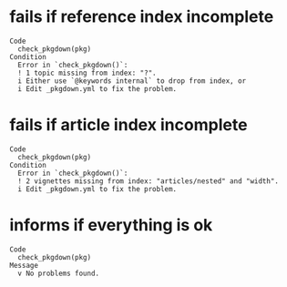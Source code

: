 # fails if reference index incomplete

    Code
      check_pkgdown(pkg)
    Condition
      Error in `check_pkgdown()`:
      ! 1 topic missing from index: "?".
      i Either use `@keywords internal` to drop from index, or
      i Edit _pkgdown.yml to fix the problem.

# fails if article index incomplete

    Code
      check_pkgdown(pkg)
    Condition
      Error in `check_pkgdown()`:
      ! 2 vignettes missing from index: "articles/nested" and "width".
      i Edit _pkgdown.yml to fix the problem.

# informs if everything is ok

    Code
      check_pkgdown(pkg)
    Message
      v No problems found.

